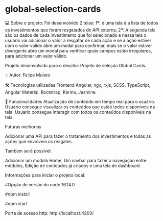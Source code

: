# global-selection-cards

💻 Sobre o projeto:
Foi desenvolvido 2 telas:
1º: é uma tela é a lista de todos os investimentos que foram resgatados do API externa,
2º: A segunda tela são os dados de cada investimento que foi selecionado e nessa tela o usuário vai adicionar o valor a resgatar de cada ação e se a ação
estiver com o valor valido abre um modal para confirmar, mais se o valor estiver divergente abre um modal para verificar quais campos estão irregulares,
para adicionar um valor válido.

Projeto desenvolvido para o desafio: Projeto de seleção Global Cards.

💡 Autor:
Felipe Mulero


🛠️ Tecnologias utilizadas
Frontend
Angular, ngx, rxjs, SCSS, TypeScript, Angular Material, Bootstrap, Karma, Jasmine.

📌 Funcionalidades
Atualização de conteúdo em tempo real para o usuário. Usuário consegue visualizar os conteúdos que estão todos disponíveis na tela. Usuario consegue interagir com todos os conteúdos disponíveis na tela.

Futuras melhorias

Adicionar uma API para fazer o tratamento dos investimentos e todas as ações que envolvem os resgates.

Também será possível:

Adicionar um módulo Home, Um navbar para fazer a navegação entre módulos, Edição de conteúdos já criados e uma tela de dashboard.

Informações para iniciar o projeto local:

#Opção de versão do node 16.14.0

#npm install

#npm start

Porta de acesso http:
http://localhost:4200/

